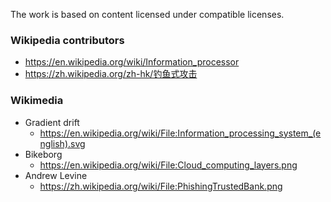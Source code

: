 The work is based on content licensed under compatible licenses.

### Wikipedia contributors
* https://en.wikipedia.org/wiki/Information_processor
* https://zh.wikipedia.org/zh-hk/钓鱼式攻击

### Wikimedia
* Gradient drift
    * https://en.wikipedia.org/wiki/File:Information_processing_system_(english).svg
* Bikeborg
	* https://en.wikipedia.org/wiki/File:Cloud_computing_layers.png
* Andrew Levine
	* https://zh.wikipedia.org/wiki/File:PhishingTrustedBank.png
	